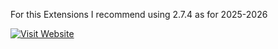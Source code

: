For this Extensions I recommend using 2.7.4 as for 2025-2026

[![Visit Website](https://img.shields.io/badge/HeadYangDer-Visit%20Site-blue)](https://central.sonatype.com/artifact/org.python/jython-standalone/versions)



